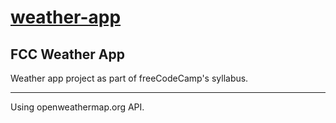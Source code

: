 [weather-app](https://www.richardmiddleton.me/weather-app)
======

FCC Weather App
-----

Weather app project as part of freeCodeCamp's syllabus.

---

Using openweathermap.org API.
